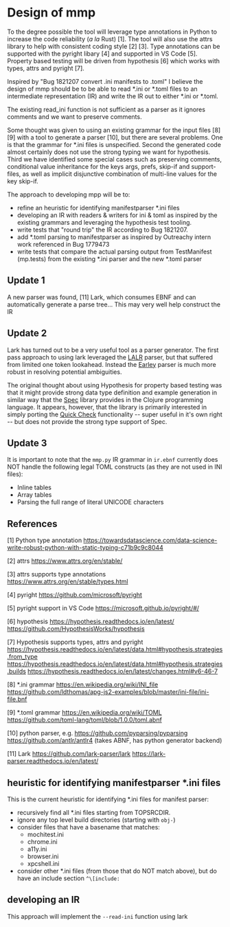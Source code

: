# Design of mmp

To the degree possible the tool will leverage type annotations
in Python to increase the code reliability (_a la_ Rust) [1].
The tool will also use the attrs library to help with consistent
coding style [2] [3]. Type annotations can be supported with
the pyright libary [4] and supported in VS Code [5].
Property based testing will be driven from hypothesis [6]
which works with types, attrs and pyright [7].

Inspired by "Bug 1821207 convert .ini manifests to .toml"
I believe the design of mmp should be to be able to read *.ini or *.toml
files to an intermediate representation (IR) and write the IR
out to either *.ini or *.toml.

The existing read_ini function is not sufficient as a parser as it
ignores comments and we want to preserve comments.

Some thought was given to using an existing grammar for the input
files [8] [9] with a tool to generate a parser [10], but there
are several problems. One is that the grammar for *.ini files
is unspecified. Second the generated code almost certainly does
not use the strong typing we want for hypothesis. Third we have
identified some special cases such as preserving comments, conditional
value inheritance for the keys args, prefs, skip-if and support-files,
as well as implicit disjunctive combination of multi-line values for the
key skip-if.

The approach to developing mpp will be to:
- refine an heuristic for identifying manifestparser *.ini files
- developing an IR with readers & writers for ini & toml as inspired by
  the existing grammars and leveraging the hypothesis test tooling.
- write tests that "round trip" the IR according to Bug 1821207.
- add *.toml parsing to manifestparser as inspired by Outreachy intern
  work referenced in Bug 1779473
- write tests that compare the actual parsing output from TestManifest
  (mp.tests) from the existing *.ini parser and the new *.toml parser

## Update 1

A new parser was found, [11] Lark, which consumes EBNF and
can automatically generate a parse tree... This may very well help
construct the IR

## Update 2

Lark has turned out to be a very useful tool as a parser generator.
The first pass approach to using lark leveraged the
[LALR](https://lark-parser.readthedocs.io/en/latest/parsers.html)
parser, but that suffered from limited one token lookahead.
Instead the [Earley](https://lark-parser.readthedocs.io/en/latest/parsers.html)
parser is much more robust in resolving potential ambiguities.

The original thought about using Hypothesis for property based
testing was that it might provide strong data type definition
and example generation in similar way that the
[Spec](https://clojure.org/guides/spec) library
provides in the Clojure programming language. It appears, however,
that the library is primarily interested in simply porting
the [Quick Check](https://en.wikipedia.org/wiki/QuickCheck) functionality --
super useful in it's own right --
but does not provide the strong type support of Spec.

## Update 3

It is important to note that the `mmp.py` IR grammar in `ir.ebnf` currently
does NOT handle the following legal TOML constructs (as they are not
used in INI files):
* Inline tables
* Array tables
* Parsing the full range of literal UNICODE characters

## References

[1] Python type annotation
    https://towardsdatascience.com/data-science-write-robust-python-with-static-typing-c71b9c9c8044

[2] attrs
    https://www.attrs.org/en/stable/

[3] attrs supports type annotations
    https://www.attrs.org/en/stable/types.html

[4] pyright
    https://github.com/microsoft/pyright

[5] pyright support in VS Code
    https://microsoft.github.io/pyright/#/

[6] hypothesis
    https://hypothesis.readthedocs.io/en/latest/
    https://github.com/HypothesisWorks/hypothesis

[7] Hypothesis supports types, attrs and pyright
    https://hypothesis.readthedocs.io/en/latest/data.html#hypothesis.strategies.from_type
    https://hypothesis.readthedocs.io/en/latest/data.html#hypothesis.strategies.builds
    https://hypothesis.readthedocs.io/en/latest/changes.html#v6-46-7

[8] *.ini grammar
    https://en.wikipedia.org/wiki/INI_file
    https://github.com/ldthomas/apg-js2-examples/blob/master/ini-file/ini-file.bnf

[9] *.toml grammar
    https://en.wikipedia.org/wiki/TOML
    https://github.com/toml-lang/toml/blob/1.0.0/toml.abnf

[10] python parser, e.g.
    https://github.com/pyparsing/pyparsing
    https://github.com/antlr/antlr4 (takes ABNF, has python generator backend)

[11] Lark
     https://github.com/lark-parser/lark
     https://lark-parser.readthedocs.io/en/latest/

## heuristic for identifying manifestparser *.ini files

This is the current heuristic for identifying *.ini files for manifest parser:

* recursively find all *.ini files starting from TOPSRCDIR.
* ignore any top level build directories (starting with `obj-`)
* consider files that have a basename that matches:
  * mochitest.ini
  * chrome.ini
  * a11y.ini
  * browser.ini
  * xpcshell.ini
* consider other *.ini files (from those that do NOT match above), but do have an include section `^\[include:`

## developing an IR

This approach will implement the `--read-ini` function using lark

